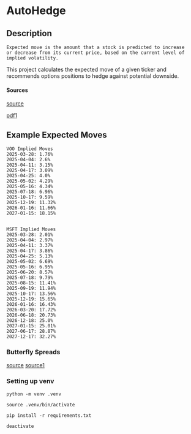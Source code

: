 # AutoHedge

## Description

```
Expected move is the amount that a stock is predicted to increase 
or decrease from its current price, based on the current level of 
implied volatility.
```

This project calculates the expected move of a given ticker and 
recommends options positions to hedge against potential downside.

#### Sources
[source](https://www.tastylive.com/definitions/calculating-expected-move)

[pdf1](https://www.comintel.com/meetup/DanQueen/Original-Talk-2018-05/EARNINGS%20TRADE%20Presentation%20%2020180523%20Final.pdf)

## Example Expected Moves
```
VOO Implied Moves
2025-03-28: 1.76%
2025-04-04: 2.6%
2025-04-11: 3.15%
2025-04-17: 3.09%
2025-04-25: 4.0%
2025-05-02: 4.29%
2025-05-16: 4.34%
2025-07-18: 6.96%
2025-10-17: 9.59%
2025-12-19: 11.32%
2026-01-16: 11.66%
2027-01-15: 18.15%


MSFT Implied Moves
2025-03-28: 2.01%
2025-04-04: 2.97%
2025-04-11: 3.37%
2025-04-17: 3.86%
2025-04-25: 5.13%
2025-05-02: 6.69%
2025-05-16: 6.95%
2025-06-20: 8.57%
2025-07-18: 9.79%
2025-08-15: 11.41%
2025-09-19: 11.94%
2025-10-17: 13.56%
2025-12-19: 15.65%
2026-01-16: 16.43%
2026-03-20: 17.72%
2026-06-18: 20.73%
2026-12-18: 25.0%
2027-01-15: 25.01%
2027-06-17: 28.87%
2027-12-17: 32.27%
```
### Butterfly Spreads
[source](https://reasonabledeviations.com/2020/10/01/option-implied-pdfs/)
[source1](https://reasonabledeviations.com/2020/10/10/option-implied-pdfs-2/)

### Setting up venv
`python -m venv .venv`

`source .venv/bin/activate`

`pip install -r requirements.txt`

`deactivate`
